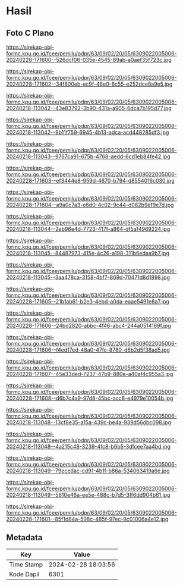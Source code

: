 # Hasil

## Foto C Plano

https://sirekap-obj-formc.kpu.go.id/fcee/pemilu/pdpr/63/09/02/20/05/6309022005006-20240228-171600--526dcf06-035e-4545-89ab-a0aef35f723c.jpg

https://sirekap-obj-formc.kpu.go.id/fcee/pemilu/pdpr/63/09/02/20/05/6309022005006-20240228-171602--34f800eb-ec9f-48e0-8c55-e252dce8a9e5.jpg

https://sirekap-obj-formc.kpu.go.id/fcee/pemilu/pdpr/63/09/02/20/05/6309022005006-20240218-113042--43e83792-3b90-431a-a905-6dca7b195d77.jpg

https://sirekap-obj-formc.kpu.go.id/fcee/pemilu/pdpr/63/09/02/20/05/6309022005006-20240218-113042--9b11f759-6945-4b13-adca-acd448285df3.jpg

https://sirekap-obj-formc.kpu.go.id/fcee/pemilu/pdpr/63/09/02/20/05/6309022005006-20240218-113043--9767ca91-675b-4768-aedd-6cd1eb84fe42.jpg

https://sirekap-obj-formc.kpu.go.id/fcee/pemilu/pdpr/63/09/02/20/05/6309022005006-20240228-171603--ef3444e8-959d-4670-b794-d8554016c030.jpg

https://sirekap-obj-formc.kpu.go.id/fcee/pemilu/pdpr/63/09/02/20/05/6309022005006-20240228-171604--a9a0c7a3-e6d0-4c02-9c44-d082b9ef9e7d.jpg

https://sirekap-obj-formc.kpu.go.id/fcee/pemilu/pdpr/63/09/02/20/05/6309022005006-20240218-113044--2eb96e4d-7723-417f-a864-df5a14969224.jpg

https://sirekap-obj-formc.kpu.go.id/fcee/pemilu/pdpr/63/09/02/20/05/6309022005006-20240218-113045--84487973-415e-4c26-a198-311b6edaa9b7.jpg

https://sirekap-obj-formc.kpu.go.id/fcee/pemilu/pdpr/63/09/02/20/05/6309022005006-20240218-113045--3aa478ca-3158-4bf7-869d-70471d8d1898.jpg

https://sirekap-obj-formc.kpu.go.id/fcee/pemilu/pdpr/63/09/02/20/05/6309022005006-20240228-171605--21b1ab61-b2e3-4ebd-a0da-eaae5491e8a7.jpg

https://sirekap-obj-formc.kpu.go.id/fcee/pemilu/pdpr/63/09/02/20/05/6309022005006-20240228-171606--24bd2820-abbc-4f46-abc4-244a0514169f.jpg

https://sirekap-obj-formc.kpu.go.id/fcee/pemilu/pdpr/63/09/02/20/05/6309022005006-20240228-171606--f4ed17ed-48a0-47fc-8780-d6b2d5f38ad5.jpg

https://sirekap-obj-formc.kpu.go.id/fcee/pemilu/pdpr/63/09/02/20/05/6309022005006-20240228-171607--45e33ded-7237-47b9-880e-a40af4c955a3.jpg

https://sirekap-obj-formc.kpu.go.id/fcee/pemilu/pdpr/63/09/02/20/05/6309022005006-20240228-171608--d6b7c4a9-97d8-45bc-acc8-e4979e10054b.jpg

https://sirekap-obj-formc.kpu.go.id/fcee/pemilu/pdpr/63/09/02/20/05/6309022005006-20240218-113048--13cf8e35-a15a-439c-be4a-939d56dbc098.jpg

https://sirekap-obj-formc.kpu.go.id/fcee/pemilu/pdpr/63/09/02/20/05/6309022005006-20240218-113048--4a215c48-3239-4fc8-b6b5-3dfcee7aa4bd.jpg

https://sirekap-obj-formc.kpu.go.id/fcee/pemilu/pdpr/63/09/02/20/05/6309022005006-20240218-113049--79ecedac-cd91-4b1f-b86a-534063419a6e.jpg

https://sirekap-obj-formc.kpu.go.id/fcee/pemilu/pdpr/63/09/02/20/05/6309022005006-20240218-113049--5610e46a-ee5e-488c-b7d5-3ff6dd904b61.jpg

https://sirekap-obj-formc.kpu.go.id/fcee/pemilu/pdpr/63/09/02/20/05/6309022005006-20240228-171601--85f1d84a-598c-485f-97ec-9c01006a4e12.jpg


## Metadata

| Key        | Value               |
| ---------- | ------------------- |
| Time Stamp | 2024-02-28 18:03:56 |
| Kode Dapil | 6301                |



